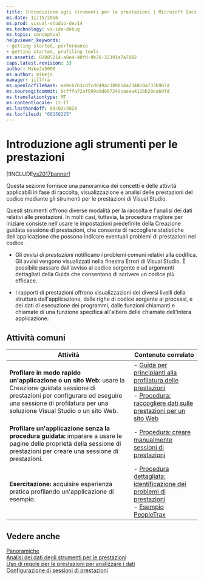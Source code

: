 ```yaml
---
title: Introduzione agli strumenti per le prestazioni | Microsoft Docs
ms.date: 11/15/2016
ms.prod: visual-studio-dev14
ms.technology: vs-ide-debug
ms.topic: conceptual
helpviewer_keywords:
- getting started, performance
- getting started, profiling tools
ms.assetid: 02085214-a8e4-40fd-9b26-32391a7a7082
caps.latest.revision: 33
author: MikeJo5000
ms.author: mikejo
manager: jillfra
ms.openlocfilehash: ee0cb763cdfcd049ac389b54a2348c0a733b907d
ms.sourcegitcommit: 6cfffa72af599a9d667249caaaa411bb28ea69fd
ms.translationtype: MT
ms.contentlocale: it-IT
ms.lasthandoff: 09/02/2020
ms.locfileid: "68158225"
---
```

# <a name="getting-started-with-performance-tools"></a>Introduzione agli strumenti per le prestazioni
[!INCLUDE[vs2017banner](../includes/vs2017banner.md)]

Questa sezione fornisce una panoramica dei concetti e delle attività applicabili in fase di raccolta, visualizzazione e analisi delle prestazioni del codice mediante gli strumenti per le prestazioni di Visual Studio.  
  
 Questi strumenti offrono diverse modalità per la raccolta e l'analisi dei dati relativi alle prestazioni. In molti casi, tuttavia, la procedura migliore per iniziare consiste nell'usare le impostazioni predefinite della Creazione guidata sessione di prestazioni, che consente di raccogliere statistiche dell'applicazione che possono indicare eventuali problemi di prestazioni nel codice.  
  
- Gli *avvisi di prestazioni* notificano i problemi comuni relativi alla codifica. Gli avvisi vengono visualizzati nella finestra Errori di Visual Studio. È possibile passare dall'avviso al codice sorgente e ad argomenti dettagliati della Guida che consentono di scrivere un codice più efficace.  
  
- I rapporti di prestazioni offrono visualizzazioni dei diversi livelli della struttura dell'applicazione, dalle righe di codice sorgente ai processi, e dei dati di esecuzione dei programmi, dalle funzioni chiamanti e chiamate di una funzione specifica all'albero delle chiamate dell'intera applicazione.  
  
## <a name="common-tasks"></a>Attività comuni  
  
|Attività|Contenuto correlato|  
|----------|---------------------|  
|**Profilare in modo rapido un'applicazione o un sito Web:** usare la Creazione guidata sessione di prestazioni per configurare ed eseguire una sessione di profilatura per una soluzione Visual Studio o un sito Web.|-   [Guida per principianti alla profilatura delle prestazioni](../profiling/beginners-guide-to-performance-profiling.md)<br />-   [Procedura: raccogliere dati sulle prestazioni per un sito Web](../profiling/how-to-collect-performance-data-for-a-web-site.md)|  
|**Profilare un'applicazione senza la procedura guidata:** imparare a usare le pagine delle proprietà della sessione di prestazioni per creare una sessione di prestazioni.|-   [Procedura: creare manualmente sessioni di prestazioni](../profiling/how-to-manually-create-performance-sessions.md)|  
|**Esercitazione:** acquisire esperienza pratica profilando un'applicazione di esempio.|-   [Procedura dettagliata: identificazione dei problemi di prestazioni](../profiling/walkthrough-identifying-performance-problems.md)<br />-   [Esempio PeopleTrax](../profiling/peopletrax-sample-profiling-tools.md)|  
  
## <a name="see-also"></a>Vedere anche  
 [Panoramiche](../profiling/overviews-performance-tools.md)   
 [Analisi dei dati degli strumenti per le prestazioni](../profiling/analyzing-performance-tools-data.md)   
 [Uso di regole per le prestazioni per analizzare i dati](../profiling/using-performance-rules-to-analyze-data.md)   
 [Configurazione di sessioni di prestazioni](../profiling/configuring-performance-sessions.md)
